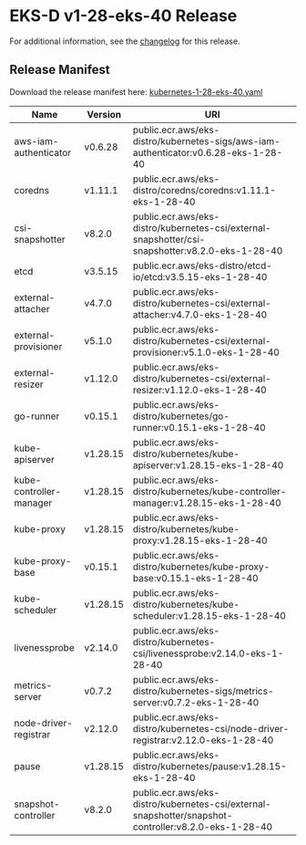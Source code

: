 # EKS-D v1-28-eks-40 Release

For additional information, see the [changelog](CHANGELOG-v1-28-eks-40.md) for this release.

## Release Manifest

Download the release manifest here: [kubernetes-1-28-eks-40.yaml](https://distro.eks.amazonaws.com/kubernetes-1-28/kubernetes-1-28-eks-40.yaml)

| Name | Version | URI |
|------|---------|-----|
| aws-iam-authenticator | v0.6.28 | public.ecr.aws/eks-distro/kubernetes-sigs/aws-iam-authenticator:v0.6.28-eks-1-28-40 |
| coredns | v1.11.1 | public.ecr.aws/eks-distro/coredns/coredns:v1.11.1-eks-1-28-40 |
| csi-snapshotter | v8.2.0 | public.ecr.aws/eks-distro/kubernetes-csi/external-snapshotter/csi-snapshotter:v8.2.0-eks-1-28-40 |
| etcd | v3.5.15 | public.ecr.aws/eks-distro/etcd-io/etcd:v3.5.15-eks-1-28-40 |
| external-attacher | v4.7.0 | public.ecr.aws/eks-distro/kubernetes-csi/external-attacher:v4.7.0-eks-1-28-40 |
| external-provisioner | v5.1.0 | public.ecr.aws/eks-distro/kubernetes-csi/external-provisioner:v5.1.0-eks-1-28-40 |
| external-resizer | v1.12.0 | public.ecr.aws/eks-distro/kubernetes-csi/external-resizer:v1.12.0-eks-1-28-40 |
| go-runner | v0.15.1 | public.ecr.aws/eks-distro/kubernetes/go-runner:v0.15.1-eks-1-28-40 |
| kube-apiserver | v1.28.15 | public.ecr.aws/eks-distro/kubernetes/kube-apiserver:v1.28.15-eks-1-28-40 |
| kube-controller-manager | v1.28.15 | public.ecr.aws/eks-distro/kubernetes/kube-controller-manager:v1.28.15-eks-1-28-40 |
| kube-proxy | v1.28.15 | public.ecr.aws/eks-distro/kubernetes/kube-proxy:v1.28.15-eks-1-28-40 |
| kube-proxy-base | v0.15.1 | public.ecr.aws/eks-distro/kubernetes/kube-proxy-base:v0.15.1-eks-1-28-40 |
| kube-scheduler | v1.28.15 | public.ecr.aws/eks-distro/kubernetes/kube-scheduler:v1.28.15-eks-1-28-40 |
| livenessprobe | v2.14.0 | public.ecr.aws/eks-distro/kubernetes-csi/livenessprobe:v2.14.0-eks-1-28-40 |
| metrics-server | v0.7.2 | public.ecr.aws/eks-distro/kubernetes-sigs/metrics-server:v0.7.2-eks-1-28-40 |
| node-driver-registrar | v2.12.0 | public.ecr.aws/eks-distro/kubernetes-csi/node-driver-registrar:v2.12.0-eks-1-28-40 |
| pause | v1.28.15 | public.ecr.aws/eks-distro/kubernetes/pause:v1.28.15-eks-1-28-40 |
| snapshot-controller | v8.2.0 | public.ecr.aws/eks-distro/kubernetes-csi/external-snapshotter/snapshot-controller:v8.2.0-eks-1-28-40 |
